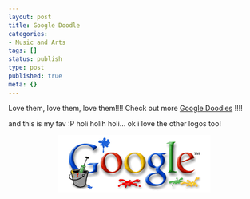 ```yaml
---
layout: post
title: Google Doodle
categories:
- Music and Arts
tags: []
status: publish
type: post
published: true
meta: {}
---
```

Love them, love them, love them!!!! Check out more <a href="http://www.google.com/holidaylogos.html">Google Doodles</a> !!!!

and this is my fav :P holi holih holi... ok i love the other logos too!
<p align="center"><img width="305" src="/img/holi.gif" height="115" style="width: 305px; height: 115px" /></p>
